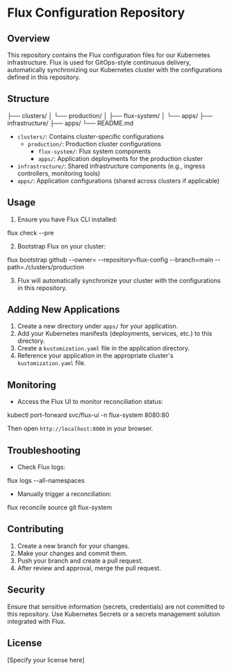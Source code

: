 # Flux Configuration Repository

## Overview

This repository contains the Flux configuration files for our Kubernetes infrastructure. Flux is used for GitOps-style continuous delivery, automatically synchronizing our Kubernetes cluster with the configurations defined in this repository.

## Structure

├── clusters/
│ └── production/
│ ├── flux-system/
│ └── apps/
├── infrastructure/
├── apps/
└── README.md


- `clusters/`: Contains cluster-specific configurations
  - `production/`: Production cluster configurations
    - `flux-system/`: Flux system components
    - `apps/`: Application deployments for the production cluster
- `infrastructure/`: Shared infrastructure components (e.g., ingress controllers, monitoring tools)
- `apps/`: Application configurations (shared across clusters if applicable)

## Usage

1. Ensure you have Flux CLI installed:

flux check --pre


2. Bootstrap Flux on your cluster:

flux bootstrap github
--owner=<your-github-username>
--repository=flux-config
--branch=main
--path=./clusters/production


3. Flux will automatically synchronize your cluster with the configurations in this repository.

## Adding New Applications

1. Create a new directory under `apps/` for your application.
2. Add your Kubernetes manifests (deployments, services, etc.) to this directory.
3. Create a `kustomization.yaml` file in the application directory.
4. Reference your application in the appropriate cluster's `kustomization.yaml` file.

## Monitoring

- Access the Flux UI to monitor reconciliation status:

kubectl port-forward svc/flux-ui -n flux-system 8080:80

Then open `http://localhost:8080` in your browser.

## Troubleshooting

- Check Flux logs:

flux logs --all-namespaces


- Manually trigger a reconciliation:

flux reconcile source git flux-system


## Contributing

1. Create a new branch for your changes.
2. Make your changes and commit them.
3. Push your branch and create a pull request.
4. After review and approval, merge the pull request.

## Security

Ensure that sensitive information (secrets, credentials) are not committed to this repository. Use Kubernetes Secrets or a secrets management solution integrated with Flux.

## License

[Specify your license here]
